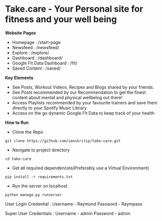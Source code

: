 # Take.care - Your Personal site for fitness and your well being

**Website Pages**
- Homepage : /start-page
- Newsfeed : /newsfeed/
- Explore : /explore/
- Dashboard : /dashboard/
- Google Fit Data Dashboard : /fit/
- Saved Content : /saved/

**Key Elements**
- See Posts, Workout Videos, Recipes and Blogs shared by your friends.
- See Posts recommended by our Recommendation to get the finest content about mental and physical wellbeing out there!
- Access Playlists recommended by your favourite trainers and save them directly to your Spotify Music Library
- Access on the go dynamic Google Fit Data to keep track of your health

**How to Run**

- Clone the Repo
```
git clone https://github.com/sanskritip/take-care.git
```
- Navigate to project directory
```
cd take-care
```
- Get all required dependencies(Preferably use a Virtual Environment)
```
pip install -r requirements.txt
```
- Run the server on localhost
```
python manage.py runserver
```


User Login Credential :
Username - Raymond
Password - Raympass

Super User Credentials :
Username - admin
Password - admin
